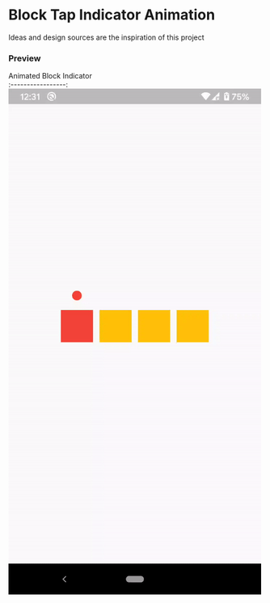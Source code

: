 # Block Tap Indicator Animation

Ideas and design sources are the inspiration of this project

### Preview
Animated Block Indicator                  
:-----------------:
![](preview/1.gif) 
